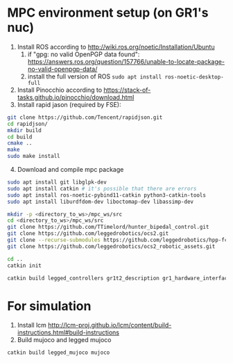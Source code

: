 # MPC environment setup (on GR1's nuc)
1. Install ROS according to http://wiki.ros.org/noetic/Installation/Ubuntu
    1. if "gpg: no valid OpenPGP data found": https://answers.ros.org/question/157766/unable-to-locate-package-no-valid-openpgp-data/
    2. install the full version of ROS `sudo apt install ros-noetic-desktop-full`
2. Install Pinocchio according to https://stack-of-tasks.github.io/pinocchio/download.html
3. Install rapid jason (required by FSE):
```bash
git clone https://github.com/Tencent/rapidjson.git
cd rapidjson/
mkdir build
cd build
cmake ..
make
sudo make install
```

4. Download and compile mpc package
```bash
sudo apt install git libglpk-dev 
sudo apt install catkin # it's possible that there are errors
sudo apt install ros-noetic-pybind11-catkin python3-catkin-tools
sudo apt install liburdfdom-dev liboctomap-dev libassimp-dev

mkdir -p <directory_to_ws>/mpc_ws/src
cd <directory_to_ws>/mpc_ws/src
git clone https://github.com/TTimelord/hunter_bipedal_control.git
git clone https://github.com/leggedrobotics/ocs2.git
git clone --recurse-submodules https://github.com/leggedrobotics/hpp-fcl.git
git clone https://github.com/leggedrobotics/ocs2_robotic_assets.git

cd ..
catkin init

catkin build legged_controllers gr1t2_description gr1_hardware_interface 
```

# For simulation
1. Install lcm
http://lcm-proj.github.io/lcm/content/build-instructions.html#build-instructions
2. Build mujoco and legged mujoco
```
catkin build legged_mujoco mujoco
```